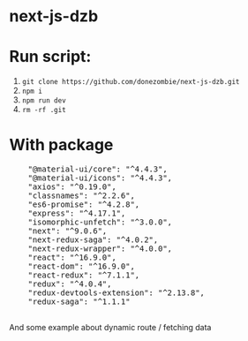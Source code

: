 # next-js-dzb
# Run script:
1. ```git clone https://github.com/donezombie/next-js-dzb.git```
2. ```npm i```
3. ```npm run dev```
4. ```rm -rf .git```

# With package 
<pre>
    "@material-ui/core": "^4.4.3",
    "@material-ui/icons": "^4.4.3",
    "axios": "^0.19.0",
    "classnames": "^2.2.6",
    "es6-promise": "^4.2.8",
    "express": "^4.17.1",
    "isomorphic-unfetch": "^3.0.0",
    "next": "^9.0.6",
    "next-redux-saga": "^4.0.2",
    "next-redux-wrapper": "^4.0.0",
    "react": "^16.9.0",
    "react-dom": "^16.9.0",
    "react-redux": "^7.1.1",
    "redux": "^4.0.4",
    "redux-devtools-extension": "^2.13.8",
    "redux-saga": "^1.1.1"
 </pre>
 And some example about dynamic route / fetching data
